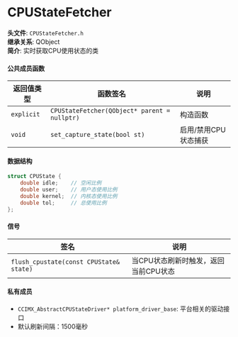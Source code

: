 # **CPUStateFetcher**  

**头文件**: `CPUStateFetcher.h`  
**继承关系**: QObject  
**简介**: 实时获取CPU使用状态的类  

#### **公共成员函数**  

| 返回值类型 | 函数签名                                     | 说明                 |
| ---------- | -------------------------------------------- | -------------------- |
| `explicit` | `CPUStateFetcher(QObject* parent = nullptr)` | 构造函数             |
| `void`     | `set_capture_state(bool st)`                 | 启用/禁用CPU状态捕获 |

#### **数据结构**  

```cpp
struct CPUState {
    double idle;    // 空闲比例
    double user;    // 用户态使用比例
    double kernel;  // 内核态使用比例
    double tol;     // 总使用比例
};
```

#### **信号**  

| 签名                                    | 说明                                 |
| --------------------------------------- | ------------------------------------ |
| `flush_cpustate(const CPUState& state)` | 当CPU状态刷新时触发，返回当前CPU状态 |

#### **私有成员**  

- `CCIMX_AbstractCPUStateDriver* platform_driver_base`: 平台相关的驱动接口  
- 默认刷新间隔：1500毫秒  

